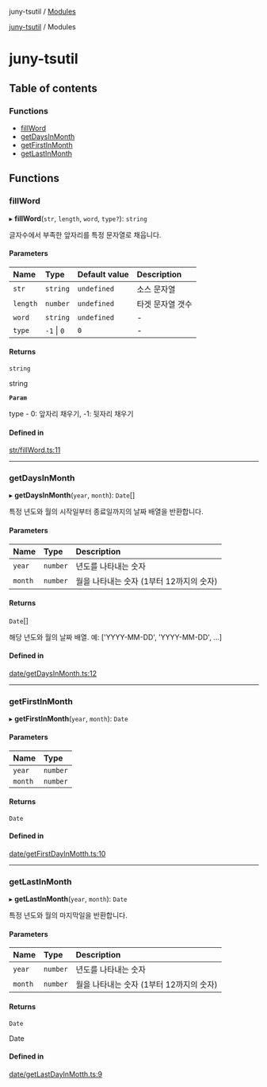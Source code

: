 juny-tsutil / [Modules](modules.md)

[juny-tsutil](README.md) / Modules

# juny-tsutil

## Table of contents

### Functions

- [fillWord](modules.md#fillword)
- [getDaysInMonth](modules.md#getdaysinmonth)
- [getFirstInMonth](modules.md#getfirstinmonth)
- [getLastInMonth](modules.md#getlastinmonth)

## Functions

### fillWord

▸ **fillWord**(`str`, `length`, `word`, `type?`): `string`

글자수에서 부족한 앞자리를 특정 문자열로 채웁니다.

#### Parameters

| Name | Type | Default value | Description |
| :------ | :------ | :------ | :------ |
| `str` | `string` | `undefined` | 소스 문자열 |
| `length` | `number` | `undefined` | 타겟 문자열 갯수 |
| `word` | `string` | `undefined` | - |
| `type` | ``-1`` \| ``0`` | `0` | - |

#### Returns

`string`

string

**`Param`**

type - 0: 앞자리 채우기, -1: 뒷자리 채우기

#### Defined in

[str/fillWord.ts:11](https://github.com/jun-young1993/juny-tsutil/blob/dda86ab/src/str/fillWord.ts#L11)

___

### getDaysInMonth

▸ **getDaysInMonth**(`year`, `month`): `Date`[]

특정 년도와 월의 시작일부터 종료일까지의 날짜 배열을 반환합니다.

#### Parameters

| Name | Type | Description |
| :------ | :------ | :------ |
| `year` | `number` | 년도를 나타내는 숫자 |
| `month` | `number` | 월을 나타내는 숫자 (1부터 12까지의 숫자) |

#### Returns

`Date`[]

해당 년도와 월의 날짜 배열. 예: ['YYYY-MM-DD', 'YYYY-MM-DD', ...]

#### Defined in

[date/getDaysInMonth.ts:12](https://github.com/jun-young1993/juny-tsutil/blob/dda86ab/src/date/getDaysInMonth.ts#L12)

___

### getFirstInMonth

▸ **getFirstInMonth**(`year`, `month`): `Date`

#### Parameters

| Name | Type |
| :------ | :------ |
| `year` | `number` |
| `month` | `number` |

#### Returns

`Date`

#### Defined in

[date/getFirstDayInMotth.ts:10](https://github.com/jun-young1993/juny-tsutil/blob/dda86ab/src/date/getFirstDayInMotth.ts#L10)

___

### getLastInMonth

▸ **getLastInMonth**(`year`, `month`): `Date`

특정 년도와 월의 마지막일을 반환합니다.

#### Parameters

| Name | Type | Description |
| :------ | :------ | :------ |
| `year` | `number` | 년도를 나타내는 숫자 |
| `month` | `number` | 월을 나타내는 숫자 (1부터 12까지의 숫자) |

#### Returns

`Date`

Date

#### Defined in

[date/getLastDayInMotth.ts:9](https://github.com/jun-young1993/juny-tsutil/blob/dda86ab/src/date/getLastDayInMotth.ts#L9)
